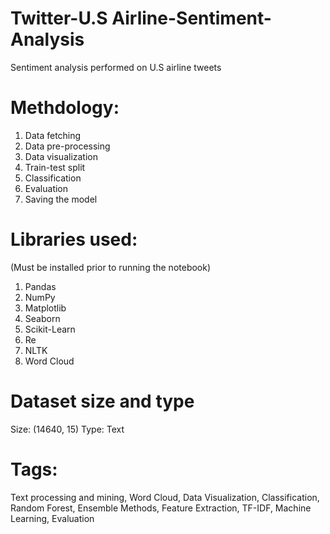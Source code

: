 # Twitter-U.S Airline-Sentiment-Analysis

Sentiment analysis performed on U.S airline tweets 

# Methdology:

1) Data fetching
2) Data pre-processing
3) Data visualization
4) Train-test split
5) Classification
6) Evaluation
7) Saving the model

# Libraries used:
(Must be installed prior to running the notebook)

1) Pandas
2) NumPy
3) Matplotlib
4) Seaborn
5) Scikit-Learn
6) Re
7) NLTK
8) Word Cloud

# Dataset size and type
Size: (14640, 15)
Type: Text

# Tags:
Text processing and mining, Word Cloud, Data Visualization, Classification, Random Forest, Ensemble Methods, Feature Extraction, TF-IDF, Machine Learning, Evaluation


